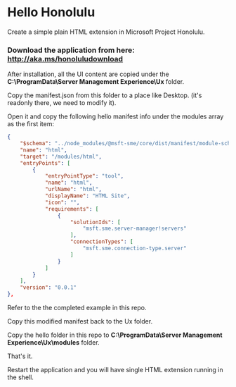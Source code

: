 # Hello Honolulu
Create a simple plain HTML extension in Microsoft Project Honolulu.


### Download the application from here: http://aka.ms/honoluludownload

After installation, all the UI content are copied under the **C:\ProgramData\Server Management Experience\Ux** folder.

Copy the manifest.json from this folder to a place like Desktop. (it's readonly there, we need to modify it).

Open it and copy the following hello manifest info under the modules array as the first item:

```json
{
    "$schema": "../node_modules/@msft-sme/core/dist/manifest/module-schema.json#",
    "name": "html",
    "target": "/modules/html",
    "entryPoints": [
        {
            "entryPointType": "tool",
            "name": "html",
            "urlName": "html",
            "displayName": "HTML Site",
            "icon": "",
            "requirements": [
                {
                    "solutionIds": [
                        "msft.sme.server-manager!servers"
                    ],
                    "connectionTypes": [
                        "msft.sme.connection-type.server"
                    ]
                }
            ]
        }
    ],
    "version": "0.0.1"
},
```

Refer to the the completed example in this repo.

Copy this modified manifest back to the Ux folder.

Copy the hello folder in this repo to **C:\ProgramData\Server Management Experience\Ux\modules** folder.

That's it.

Restart the application and you will have single HTML extension running in the shell.
